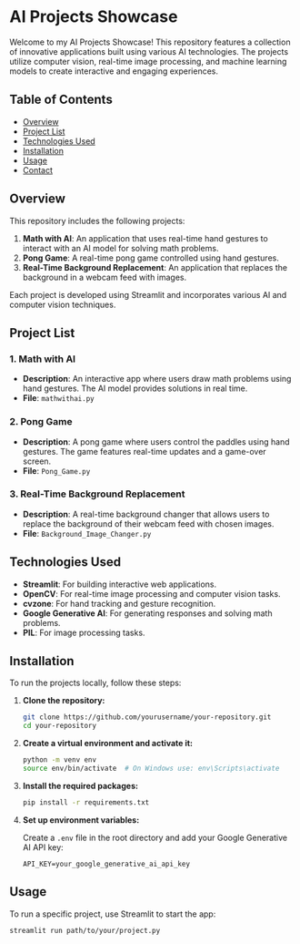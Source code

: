 # AI Projects Showcase

Welcome to my AI Projects Showcase! This repository features a collection of innovative applications built using various AI technologies. The projects utilize computer vision, real-time image processing, and machine learning models to create interactive and engaging experiences.

## Table of Contents

- [Overview](#overview)
- [Project List](#project-list)
- [Technologies Used](#technologies-used)
- [Installation](#installation)
- [Usage](#usage)
- [Contact](#contact)

## Overview

This repository includes the following projects:

1. **Math with AI**: An application that uses real-time hand gestures to interact with an AI model for solving math problems.
2. **Pong Game**: A real-time pong game controlled using hand gestures.
3. **Real-Time Background Replacement**: An application that replaces the background in a webcam feed with images.

Each project is developed using Streamlit and incorporates various AI and computer vision techniques.

## Project List

### 1. Math with AI
- **Description**: An interactive app where users draw math problems using hand gestures. The AI model provides solutions in real time.
- **File**: `mathwithai.py`

### 2. Pong Game
- **Description**: A pong game where users control the paddles using hand gestures. The game features real-time updates and a game-over screen.
- **File**: `Pong_Game.py`

### 3. Real-Time Background Replacement
- **Description**: A real-time background changer that allows users to replace the background of their webcam feed with chosen images.
- **File**: `Background_Image_Changer.py`

## Technologies Used

- **Streamlit**: For building interactive web applications.
- **OpenCV**: For real-time image processing and computer vision tasks.
- **cvzone**: For hand tracking and gesture recognition.
- **Google Generative AI**: For generating responses and solving math problems.
- **PIL**: For image processing tasks.

## Installation

To run the projects locally, follow these steps:

1. **Clone the repository:**

    ```bash
    git clone https://github.com/yourusername/your-repository.git
    cd your-repository
    ```

2. **Create a virtual environment and activate it:**

    ```bash
    python -m venv env
    source env/bin/activate  # On Windows use: env\Scripts\activate
    ```

3. **Install the required packages:**

    ```bash
    pip install -r requirements.txt
    ```

4. **Set up environment variables:**

    Create a `.env` file in the root directory and add your Google Generative AI API key:

    ```env
    API_KEY=your_google_generative_ai_api_key
    ```

## Usage

To run a specific project, use Streamlit to start the app:

```bash
streamlit run path/to/your/project.py
